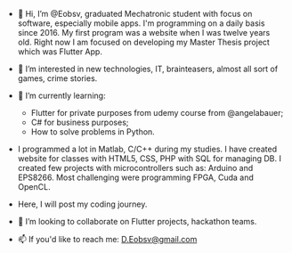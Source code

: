 - 👋 Hi, I’m @Eobsv, graduated Mechatronic student with focus on software, especially mobile apps. I'm programming on a daily basis since 2016. My first program was a website when I was twelve years old. Right now I am focused on developing my Master Thesis project which was Flutter App.
- 👀 I’m interested in new technologies, IT, brainteasers, almost all sort of games, crime stories.  
- 🌱 I’m currently learning:
   - Flutter for private purposes from udemy course from @angelabauer;
   - C# for business purposes;
   - How to solve problems in Python.

- I programmed a lot in Matlab, C/C++ during my studies. I have created website for classes with HTML5, CSS, PHP with SQL for managing DB. I created few projects with microcontrollers such as: Arduino and EPS8266. Most challenging were programming FPGA, Cuda and OpenCL.

- Here, I will post my coding journey. 

- 💞️ I’m looking to collaborate on Flutter projects, hackathon teams. 
- 📫 If you'd like to reach me: D.Eobsv@gmail.com



<!---
Eobsv is a ✨ special ✨ repository because its `README.md` (this file) appears on your GitHub profile.
You can click the Preview link to take a look at your changes.
--->
